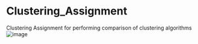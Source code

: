 # Clustering_Assignment
Clustering Assignment for performing comparison of clustering algorithms
![image](https://github.com/user-attachments/assets/8ce3a0d4-51c6-4ab7-aee9-9db3913b91c5)
